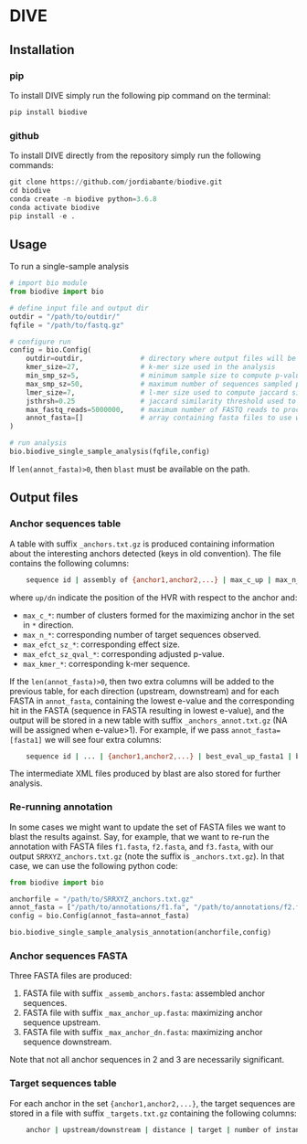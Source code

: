 # DIVE

## Installation

### pip

To install DIVE simply run the following pip command on the terminal:

```bash
pip install biodive
```

### github

To install DIVE directly from the repository simply run the following commands:

```python
git clone https://github.com/jordiabante/biodive.git
cd biodive
conda create -n biodive python=3.6.8
conda activate biodive
pip install -e .
```

## Usage

To run a single-sample analysis

```python
# import bio module
from biodive import bio

# define input file and output dir
outdir = "/path/to/outdir/"
fqfile = "/path/to/fastq.gz"

# configure run
config = bio.Config(
    outdir=outdir,              # directory where output files will be stored
    kmer_size=27,               # k-mer size used in the analysis
    min_smp_sz=5,               # minimum sample size to compute p-value
    max_smp_sz=50,              # maximum number of sequences sampled per
    lmer_size=7,                # l-mer size used to compute jaccard similarity between k-mers
    jsthrsh=0.25                # jaccard similarity threshold used to collapse the observed sequences
    max_fastq_reads=5000000,    # maximum number of FASTQ reads to process
    annot_fasta=[]              # array containing fasta files to use with blast
)

# run analysis
bio.biodive_single_sample_analysis(fqfile,config)
```

If `len(annot_fasta)>0`, then `blast` must be available on the path.

## Output files

### Anchor sequences table

A table with suffix `_anchors.txt.gz` is produced containing information about the interesting anchors detected (keys in old convention). The file contains the following columns:

```bash
    sequence id | assembly of {anchor1,anchor2,...} | max_c_up | max_n_up | max_efct_sz_up | max_efct_sz_qval_up | max_kmer_up | max_c_dn | max_n_dn | max_efct_sz_dn | max_efct_sz_qval_dn | max_kmer_dn | A% | C% | G% | T% | {anchor1,anchor2,...}
```

where `up/dn` indicate the position of the HVR with respect to the anchor and:

* `max_c_*`: number of clusters formed for the maximizing anchor in the set in `*` direction.
* `max_n_*`: corresponding number of target sequences observed.
* `max_efct_sz_*`: corresponding effect size.
* `max_efct_sz_qval_*`: corresponding adjusted p-value.
* `max_kmer_*`: corresponding k-mer sequence.

If the `len(annot_fasta)>0`, then two extra columns will be added to the previous table, for each direction (upstream, downstream) and for each FASTA in `annot_fasta`, containing the lowest e-value and the corresponding hit in the FASTA (sequence in FASTA resulting in lowest e-value), and the output will be stored in a new table with suffix `_anchors_annot.txt.gz` (NA will be assigned when e-value>1). For example, if we pass `annot_fasta=[fasta1]` we will see four extra columns:

```bash
    sequence id | ... | {anchor1,anchor2,...} | best_eval_up_fasta1 | best_hit_up_fasta1 | best_eval_dn_fasta1 | best_hit_dn_fasta1 
```

The intermediate XML files produced by blast are also stored for further analysis.

### Re-running annotation

In some cases we might want to update the set of FASTA files we want to blast the results against. Say, for example, that we want to re-run the annotation with FASTA files `f1.fasta`, `f2.fasta`, and `f3.fasta`, with our output `SRRXYZ_anchors.txt.gz` (note the suffix is `_anchors.txt.gz`). In that case, we can use the following python code:

```python
from biodive import bio

anchorfile = "/path/to/SRRXYZ_anchors.txt.gz"
annot_fasta = ["/path/to/annotations/f1.fa", "/path/to/annotations/f2.fa", "/path/to/annotations/f3.fa"]
config = bio.Config(annot_fasta=annot_fasta)

bio.biodive_single_sample_analysis_annotation(anchorfile,config)
```

### Anchor sequences FASTA

Three FASTA files are produced:

1. FASTA file with suffix `_assemb_anchors.fasta`: assembled anchor sequences.
2. FASTA file with suffix `_max_anchor_up.fasta`: maximizing anchor sequence upstream.
3. FASTA file with suffix `_max_anchor_dn.fasta`: maximizing anchor sequence downstream.

Note that not all anchor sequences in 2 and 3 are necessarily significant.

### Target sequences table

For each anchor in the set `{anchor1,anchor2,...}`, the target sequences are stored in a file with suffix `_targets.txt.gz` containing the following columns:

```bash
    anchor | upstream/downstream | distance | target | number of instances observed
```
